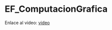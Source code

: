 # EF_ComputacionGrafica

Enlace al video: [video](https://github.com/SebsPER/EB-2021-1-CC51/blob/main/TF-AdmDeLaInformacion-Grupo7.pdf)
